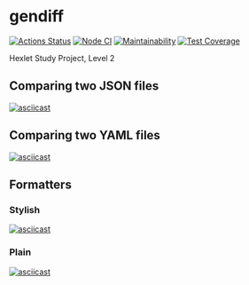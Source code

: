# gendiff
[![Actions Status](https://github.com/faciledictu/frontend-project-lvl2/workflows/hexlet-check/badge.svg)](https://github.com/faciledictu/frontend-project-lvl2/actions)
[![Node CI](https://github.com/faciledictu/frontend-project-lvl2/actions/workflows/nodejs.yml/badge.svg)](https://github.com/faciledictu/frontend-project-lvl2/actions/workflows/nodejs.yml)
[![Maintainability](https://api.codeclimate.com/v1/badges/4d7aaf8e60876fe02041/maintainability)](https://codeclimate.com/github/faciledictu/frontend-project-lvl2/maintainability)
[![Test Coverage](https://api.codeclimate.com/v1/badges/4d7aaf8e60876fe02041/test_coverage)](https://codeclimate.com/github/faciledictu/frontend-project-lvl2/test_coverage)

Hexlet Study Project, Level 2

## Comparing two JSON files
[![asciicast](https://asciinema.org/a/MABjX1zeQHSBWrrfWDIkesxOq.svg)](https://asciinema.org/a/MABjX1zeQHSBWrrfWDIkesxOq)

## Comparing two YAML files
[![asciicast](https://asciinema.org/a/uKizy1fzx3QhUGiwQ2fNBe27Q.svg)](https://asciinema.org/a/uKizy1fzx3QhUGiwQ2fNBe27Q)

## Formatters
### Stylish
[![asciicast](https://asciinema.org/a/oDWGFot1V9Il3pMiuUY7nCQOw.svg)](https://asciinema.org/a/oDWGFot1V9Il3pMiuUY7nCQOw)

### Plain
[![asciicast](https://asciinema.org/a/rdM51w6JuZNU2fnaRCH5CGu4q.svg)](https://asciinema.org/a/rdM51w6JuZNU2fnaRCH5CGu4q)